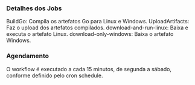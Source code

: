 ### Detalhes dos Jobs
BuildGo: Compila os artefatos Go para Linux e Windows.
UploadArtifacts: Faz o upload dos artefatos compilados.
download-and-run-linux: Baixa e executa o artefato Linux.
download-only-windows: Baixa o artefato Windows.
### Agendamento
O workflow é executado a cada 15 minutos, de segunda a sábado, conforme definido pelo cron schedule.
